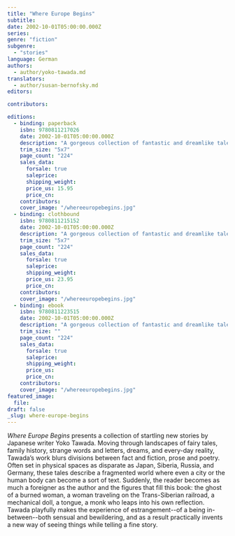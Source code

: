 ```yaml
---
title: "Where Europe Begins"
subtitle:
date: 2002-10-01T05:00:00.000Z
series:
genre: "fiction"
subgenre:
  - "stories"
language: German
authors:
  - author/yoko-tawada.md
translators:
  - author/susan-bernofsky.md
editors:

contributors:

editions:
  - binding: paperback
    isbn: 9780811217026
    date: 2002-10-01T05:00:00.000Z
    description: "A gorgeous collection of fantastic and dreamlike tales by one of the world's most innovative contemporary writers "
    trim_size: "5x7"
    page_count: "224"
    sales_data:
      forsale: true
      saleprice:
      shipping_weight:
      price_us: 15.95
      price_cn:
    contributors:
    cover_image: "/whereeuropebegins.jpg"
  - binding: clothbound
    isbn: 9780811215152
    date: 2002-10-01T05:00:00.000Z
    description: "A gorgeous collection of fantastic and dreamlike tales by one of the world's most innovative contemporary writers "
    trim_size: "5x7"
    page_count: "224"
    sales_data:
      forsale: true
      saleprice:
      shipping_weight:
      price_us: 23.95
      price_cn:
    contributors:
    cover_image: "/whereeuropebegins.jpg"
  - binding: ebook
    isbn: 9780811223515
    date: 2002-10-01T05:00:00.000Z
    description: "A gorgeous collection of fantastic and dreamlike tales by one of the world's most innovative contemporary writers "
    trim_size: ""
    page_count: "224"
    sales_data:
      forsale: true
      saleprice:
      shipping_weight:
      price_us:
      price_cn:
    contributors:
    cover_image: "/whereeuropebegins.jpg"
featured_image:
  file:
draft: false
_slug: where-europe-begins
---
```


_Where Europe Begins_ presents a collection of startling new stories by Japanese writer Yoko Tawada. Moving through landscapes of fairy tales, family history, strange words and letters, dreams, and every-day reality, Tawada’s work blurs divisions between fact and fiction, prose and poetry. Often set in physical spaces as disparate as Japan, Siberia, Russia, and Germany, these tales describe a fragmented world where even a city or the human body can become a sort of text. Suddenly, the reader becomes as much a foreigner as the author and the figures that fill this book: the ghost of a burned woman, a woman traveling on the Trans-Siberian railroad, a mechanical doll, a tongue, a monk who leaps into his own reflection. Tawada playfully makes the experience of estrangement--of a being in-between--both sensual and bewildering, and as a result practically invents a new way of seeing things while telling a fine story.

